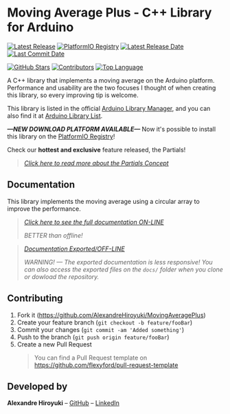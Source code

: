 # Moving Average Plus - C++ Library for Arduino

[![Latest Release](https://img.shields.io/github/v/release/AlexandreHiroyuki/MovingAveragePlus)](https://github.com/AlexandreHiroyuki/MovingAveragePlus/releases)
[![PlatformIO Registry](https://badges.registry.platformio.org/packages/alexandrehiroyuki/library/MovingAveragePlus.svg)](https://registry.platformio.org/libraries/alexandrehiroyuki/MovingAveragePlus)
[![Latest Release Date](https://img.shields.io/github/release-date/AlexandreHiroyuki/MovingAveragePlus)](https://github.com/AlexandreHiroyuki/MovingAveragePlus/releases)
[![Last Commit Date](https://img.shields.io/github/last-commit/AlexandreHiroyuki/MovingAveragePlus)](https://github.com/AlexandreHiroyuki/MovingAveragePlus/commits/master)

[![GitHub Stars](https://img.shields.io/github/stars/AlexandreHiroyuki/MovingAveragePlus?color=yellow)](https://github.com/AlexandreHiroyuki/MovingAveragePlus/stargazers)
[![Contributors](https://img.shields.io/github/contributors-anon/AlexandreHiroyuki/MovingAveragePlus)](https://github.com/AlexandreHiroyuki/MovingAveragePlus/graphs/contributors)
[![Top Language](https://img.shields.io/github/languages/top/AlexandreHiroyuki/MovingAveragePlus)](https://github.com/AlexandreHiroyuki/MovingAveragePlus)

A C++ library that implements a moving average on the Arduino platform. Performance and usability are the two focuses I thought of when creating this library, so every improving tip is welcome.

This library is listed in the official [Arduino Library Manager](https://www.arduino.cc/reference/en/libraries/moving-average-plus/), and you can also find it at [Arduino Library List](https://www.arduinolibraries.info/libraries/moving-average-plus).

_**—NEW DOWNLOAD PLATFORM AVAILABLE—**_ Now it's possible to install this library on the [PlatformIO Registry](https://registry.platformio.org/libraries/alexandrehiroyuki/MovingAveragePlus)!

Check our **hottest and exclusive** feature released, the Partials!

> _[Click here to read more about the Partials Concept](https://alexandrehiroyuki.github.io/MovingAveragePlus/Moving%20Ave%20462e9/Moving%20Ave%20a3c6f/Partials%205372a.html)_

## Documentation

This library implements the moving average using a circular array to improve the performance.

> _[Click here to see the full documentation ON-LINE](https://moving-average-plus.notion.site/Moving-Average-Lib-for-Arduino-Docs-321407678aab4ba99a03116af9bcf37b)_
>
> _BETTER than offline!_

> _[Documentation Exported/OFF-LINE](https://alexandrehiroyuki.github.io/MovingAveragePlus/)_
>
> _WARNING! — The exported documentation is less responsive! You can also access the exported files on the `docs/` folder when you clone or dowload the repository._

## Contributing

1. Fork it (<https://github.com/AlexandreHiroyuki/MovingAveragePlus>)
2. Create your feature branch (`git checkout -b feature/fooBar`)
3. Commit your changes (`git commit -am 'Added something'`)
4. Push to the branch (`git push origin feature/fooBar`)
5. Create a new Pull Request
   > You can find a Pull Request template on <https://github.com/flexyford/pull-request-template>

## Developed by

**Alexandre Hiroyuki** – [GitHub](https://github.com/AlexandreHiroyuki) – [LinkedIn](https://www.linkedin.com/in/alexandre-hiroyuki-yamauchi-7137241a6/)
